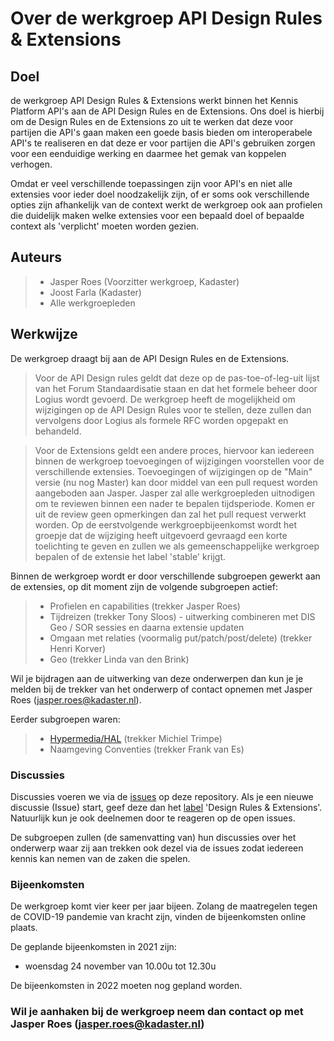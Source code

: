 # Over de werkgroep API Design Rules & Extensions

## Doel
de werkgroep API Design Rules & Extensions werkt binnen het Kennis Platform API's aan de API Design Rules en de Extensions. Ons doel is hierbij om de Design Rules en de Extensions zo uit te werken dat deze voor partijen die API's gaan maken een goede basis bieden om interoperabele API's te realiseren en dat deze er voor partijen die API's gebruiken zorgen voor een eenduidige werking en daarmee het gemak van koppelen verhogen.

Omdat er veel verschillende toepassingen zijn voor API's en niet alle extensies voor ieder doel noodzakelijk zijn, of er soms ook verschillende opties zijn afhankelijk van de context werkt de werkgroep ook aan profielen die duidelijk maken welke extensies voor een bepaald doel of bepaalde context als 'verplicht' moeten worden gezien.

## Auteurs
> - Jasper Roes (Voorzitter werkgroep, Kadaster)
> - Joost Farla (Kadaster)
> - Alle werkgroepleden

## Werkwijze

De werkgroep draagt bij aan de API Design Rules en de Extensions.
> Voor de API Design rules geldt dat deze op de pas-toe-of-leg-uit lijst van het Forum Standaardisatie staan en dat het formele beheer door Logius wordt gevoerd. De werkgroep heeft de mogelijkheid om wijzigingen op de API Design Rules voor te stellen, deze zullen dan vervolgens door Logius als formele RFC worden opgepakt en behandeld.

> Voor de Extensions geldt een andere proces, hiervoor kan iedereen binnen de werkgroep toevoegingen of wijzigingen voorstellen voor de verschillende extensies. Toevoegingen of wijzigingen op de "Main" versie (nu nog Master) kan door middel van een pull request worden aangeboden aan Jasper. Jasper zal alle werkgroepleden uitnodigen om te reviewen binnen een nader te bepalen tijdsperiode. Komen er uit de review geen opmerkingen dan zal het pull request verwerkt worden. Op de eerstvolgende werkgroepbijeenkomst wordt het groepje dat de wijziging heeft uitgevoerd gevraagd een korte toelichting te geven en zullen we als gemeenschappelijke werkgroep bepalen of de extensie het label 'stable' krijgt.

Binnen de werkgroep wordt er door verschillende subgroepen gewerkt aan de extensies, op dit moment zijn de volgende subgroepen actief:
> - Profielen en capabilities (trekker Jasper Roes)
> - Tijdreizen (trekker Tony Sloos) - uitwerking combineren met DIS Geo / SOR sessies en daarna extensie updaten
> - Omgaan met relaties (voormalig put/patch/post/delete) (trekker Henri Korver)
> - Geo (trekker Linda van den Brink)

Wil je bijdragen aan de uitwerking van deze onderwerpen dan kun je je melden bij de trekker van het onderwerp of contact opnemen met Jasper Roes (jasper.roes@kadaster.nl).

Eerder subgroepen waren:
> - [Hypermedia/HAL](hypermedia.md) (trekker Michiel Trimpe)
> - Naamgeving Conventies (trekker Frank van Es)

### Discussies

Discussies voeren we via de [issues](https://github.com/Geonovum/KP-APIs/issues) op deze repository. Als je een nieuwe discussie (Issue) start, geef deze dan het [label](https://github.com/Geonovum/KP-APIs/labels) 'Design Rules & Extensions'. Natuurlijk kun je ook deelnemen door te reageren op de open issues.

De subgroepen zullen (de samenvatting van) hun discussies over het onderwerp waar zij aan trekken ook dezel via de issues zodat iedereen kennis kan nemen van de zaken die spelen.

### Bijeenkomsten

De werkgroep komt vier keer per jaar bijeen. Zolang de maatregelen tegen de COVID-19 pandemie van kracht zijn, vinden de bijeenkomsten online plaats.

De geplande bijeenkomsten in 2021 zijn:
- woensdag 24 november van 10.00u tot 12.30u

De bijeenkomsten in 2022 moeten nog gepland worden.

### Wil je aanhaken bij de werkgroep neem dan contact op met Jasper Roes (jasper.roes@kadaster.nl)
